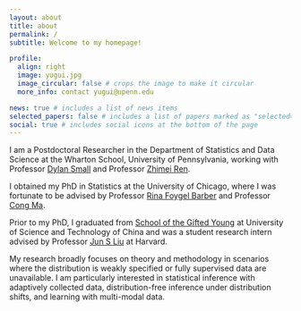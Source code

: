 ```yaml
---
layout: about
title: about
permalink: /
subtitle: Welcome to my homepage!

profile:
  align: right
  image: yugui.jpg
  image_circular: false # crops the image to make it circular
  more_info: contact yugui@upenn.edu

news: true # includes a list of news items
selected_papers: false # includes a list of papers marked as "selected={true}"
social: true # includes social icons at the bottom of the page
---
```


I am a Postdoctoral Researcher in the Department of Statistics and Data Science at the Wharton School, University of Pennsylvania, working with Professor [Dylan Small](https://statistics.wharton.upenn.edu/profile/dsmall/) and Professor [Zhimei Ren](https://zhimeir.github.io/).

I obtained my PhD in Statistics at the University of Chicago, where I was fortunate to be advised by Professor [Rina Foygel Barber](https://rinafb.github.io/) and Professor [Cong Ma](https://congma1028.github.io/).


Prior to my PhD, I graduated from [School of the Gifted Young](https://en.scgy.ustc.edu.cn/main.htm) at University of Science and Technology of China and was a student research intern advised by Professor [Jun S Liu](https://sites.harvard.edu/junliu/) at Harvard.

My research broadly focuses on theory and methodology in scenarios where the distribution is weakly specified or fully supervised data are unavailable.
I am particularly interested in statistical inference with adaptively collected data, distribution-free inference under distribution shifts, and learning with multi-modal data.

